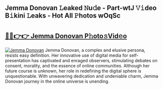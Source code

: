 ## Jemma Donovan 𝙻eaked 𝙽u𝚍e - Part-wtJ 𝚅𝚒deo B𝚒kini 𝙻eaks - Hot All 𝙿hotos wOqSc

# <h2><a href="http://ld1g5v.urlbe.top/?page=Jemma+Donovan">🔗🔗👉👉 Jemma Donovan P𝚑oto𝚜Vid𝚎o</a></h2>

[![Jemma Donovan](https://i.imgur.com/eBuTRDB.gif)](http://ld1g5v.urlbe.top/?page=Jemma+Donovan)
Jemma Donovan, a complex and elusive persona, resists easy definition. Her innovative use of digital media for self-presentation has captivated and enraged observers, stimulating debates on consent, morality, and the essence of online communities. Although her future course is unknown, her role in redefining the digital sphere is unquestionable. With unwavering dedication and undeniable charm, Jemma Donovan journey in the online universe is unending.

